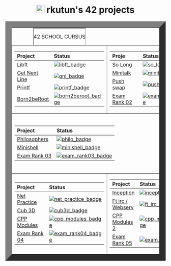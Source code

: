 <div align="center">
  <h1><img src="https://i.imgur.com/7T1JTwe.png" width="25" height="25"> rkutun's 42 projects </h1>
</div>

<table width="100%" align="center" border="20">
  <tr style="display:flex; justify-content:space-around; paddind:0;">
  <td colspan="2" style="padding:0; margin:0; text-align:center;">
	  <p align="center">42 SCHOOL CURSUS</p>
  </td></tr>

  <tr>
  <td>

  | Project                           | Status                                    |
  | :-                                | :-                                        |
  | [Libft][libft_link]               | [![libft_badge]][libft_link]              |
  | [Get Next Line][gnl_link]         | [![gnl_badge]][gnl_link]                  |
  | [Printf][printf_link]             | [![printf_badge]][printf_link]            |
  | [Born2beRoot][born2beroot_link]   | [![born2beroot_badge]][born2beroot_link]  |

  </td><td>

  | Proje                             | Status                                    |
  | :-                                | :-                                        |
  | [So Long][so_long_link]           | [![so_long_badge]][so_long_link]          |
  | [Minitalk][minitalk_link]         | [![minitalk_badge]][minitalk_link]        |
  | [Push swap][push_swap_link]       | [![push_swap_badge]][push_swap_link]      |
  | [Exam Rank 02][exam_rank02_link]  | [![exam_rank02_badge]][exam_rank02_link]  |

  </td>
  </tr>



<td colspan="2">
<div align="center"><br>
    
| Project                           | Status                                    |
| :-                                | :-                                        |
| [Philosophers][philo_link]        | [![philo_badge]][philo_link]              |
| [Minishell][minishell_link]       | [![minishell_badge]][minishell_link]      |
| [Exam Rank 03][exam_rank03_link]  | [![exam_rank03_badge]][exam_rank03_link]  |
</br>
</div>
  </td>

  
<tr>
    <td>

  | Project                           | Status                                    |
  | :-                                | :-                                        |
  | [Net Practice][net_practice_link]  | [![net_practice_badge]][net_practice_link]|
  | [Cub 3D][cub3d_link]               | [![cub3d_badge]][cub3d_link]              |
  | [CPP Modules][cpp_modules_link]   | [![cpp_modules_badge]][cpp_modules_link]  |
  | [Exam Rank 04][exam_rank04_link]  | [![exam_rank04_badge]][exam_rank04_link]  |

  </td><td>
    
  | Project                             | Status                                        |
  | :-                                  | :-                                            |
  | [Inception][inception_link]         | [![inception_badge]][inception_link]	        |
  | [Ft irc / Webserv][ft_irc_link]     | [![ft_irc_badge]][ft_irc_link]                |
  | [CPP Modules 2][cpp_modules_2_link] | [![cpp_modules_2_badge]][cpp_modules_2_link]  |
  | [Exam Rank 05][exam_rank05_link]    | [![exam_rank05_badge]][exam_rank05_link]      |

</td>
</tr>

[libft_link]: https://github.com/remzikutun/42_Cursus/tree/Libft
[libft_badge]: https://custom-icon-badges.demolab.com/badge/%E2%9C%93%EF%B8%8E%20125%20/%20100-02b331.svg?&style=for-the-badge&color=018f27
[gnl_link]: https://github.com/remzikutun/42_Cursus/tree/get_next_line
[gnl_badge]: https://custom-icon-badges.demolab.com/badge/%E2%9C%93%EF%B8%8E%20125%20/%20100-02b331.svg?&style=for-the-badge&color=018f27
[printf_link]: https://github.com/remzikutun/42_Cursus/tree/ft_printf
[printf_badge]: https://custom-icon-badges.demolab.com/badge/%E2%9C%93%EF%B8%8E%20100%20/%20100-02b331.svg?&style=for-the-badge&color=018f27
[born2beroot_link]: https://github.com/remzikutun/42_Cursus/tree/born2beroot
[born2beroot_badge]: https://custom-icon-badges.demolab.com/badge/%E2%9C%93%EF%B8%8E%2080%20/%20100-02b331.svg?&style=for-the-badge&color=018f27

[so_long_link]: https://github.com/remzikutun/42_Cursus/tree/so_long
[so_long_badge]: https://custom-icon-badges.demolab.com/badge/%E2%9C%93%EF%B8%8E%20100%20/%20100-02b331.svg?&style=for-the-badge&color=018f27
[push_swap_link]: https://github.com/remzikutun/42_Cursus/tree/push_swap
[push_swap_badge]: https://custom-icon-badges.demolab.com/badge/%E2%9C%93%EF%B8%8E%20125%20/%20100-02b331.svg?&style=for-the-badge&color=018f27
[minitalk_link]: https://github.com/remzikutun/42_Cursus/tree/minitalk
[minitalk_badge]: https://custom-icon-badges.demolab.com/badge/%E2%9C%93%EF%B8%8E%20115%20/%20100-02b331.svg?&style=for-the-badge&color=018f27
[exam_rank02_link]: https://github.com/remzikutun/42_Cursus/tree/exam_rank02
[exam_rank02_badge]: https://custom-icon-badges.demolab.com/badge/%E2%9C%94%EF%B8%8E%20100%20/%20100-02b331.svg?&style=for-the-badge&color=018f27

[philo_link]: https://github.com/remzikutun/42_Cursus/tree/philosophers
[philo_badge]: https://custom-icon-badges.demolab.com/badge/%E2%9C%94%EF%B8%8E%20100%20/%20100-02b331.svg?&style=for-the-badge&color=018f27
[minishell_link]: https://github.com/remzikutun/42_Cursus/tree/minishell
[minishell_badge]: https://custom-icon-badges.demolab.com/badge/%E2%9C%93%EF%B8%8E%20100%20/%20100-02b331.svg?&style=for-the-badge&color=018f27
[exam_rank03_link]: https://github.com/remzikutun/42_Cursus/tree/exam_rank03
[exam_rank03_badge]: https://custom-icon-badges.demolab.com/badge/%E2%9C%94%EF%B8%8E%20100%20/%20100-02b331.svg?&style=for-the-badge&color=018f27

[net_practice_link]: https://github.com/remzikutun/42_Cursus/tree/NetPractice
[net_practice_badge]: https://custom-icon-badges.demolab.com/badge/%E2%9C%94%EF%B8%8E%20100%20/%20100-02b331.svg?&style=for-the-badge&color=018f27
[cub3d_link]: https://github.com/remzikutun/42_Cursus/tree/cub3d
[cub3d_badge]: https://custom-icon-badges.demolab.com/badge/not%20defined-02b331.svg?&style=for-the-badge&color=c42404
[cpp_modules_link]: https://github.com/remzikutun/42_Cursus/tree/CPP-Modules
[cpp_modules_badge]: https://custom-icon-badges.demolab.com/badge/not%20defined-02b331.svg?&style=for-the-badge&color=c42404
[exam_rank04_link]: https://github.com/remzikutun/42_Cursus/tree/Exam-Rank-04
[exam_rank04_badge]: https://custom-icon-badges.demolab.com/badge/%E2%9C%94%EF%B8%8E%20100%20/%20100-02b331.svg?&style=for-the-badge&color=018f27

[cpp_modules_2_link]: https://github.com/remzikutun/42_Cursus/tree/CPP-Modules-2
[cpp_modules_2_badge]: https://custom-icon-badges.demolab.com/badge/not%20defined-02b331.svg?&style=for-the-badge&color=c42404
[inception_link]: https://github.com/remzikutun/42_Cursus/tree/Inception
[inception_badge]: https://custom-icon-badges.demolab.com/badge/not%20defined-02b331.svg?&style=for-the-badge&color=c42404
[ft_irc_link]: https://github.com/remzikutun/42_Cursus/tree/ft_irc-/-webserv
[ft_irc_badge]: https://custom-icon-badges.demolab.com/badge/not%20defined-02b331.svg?&style=for-the-badge&color=c42404
[exam_rank05_link]: https://github.com/remzikutun/42_Cursus/tree/Exam-Rank-05
[exam_rank05_badge]: https://custom-icon-badges.demolab.com/badge/not%20defined-02b331.svg?&style=for-the-badge&color=c42404

</table>
